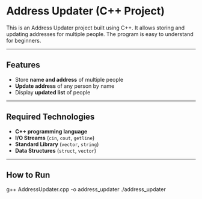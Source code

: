 # Address Updater (C++ Project)

This is an Address Updater project built using C++. It allows storing and updating addresses for multiple people. The program is easy to understand for beginners.

---

## Features
- Store **name and address** of multiple people
- **Update address** of any person by name
- Display **updated list** of people

---

## Required Technologies
- **C++ programming language**  
- **I/O Streams** (`cin`, `cout`, `getline`)  
- **Standard Library** (`vector`, `string`)  
- **Data Structures** (`struct`, `vector`)  

---

## How to Run
g++ AddressUpdater.cpp -o address_updater
./address_updater
